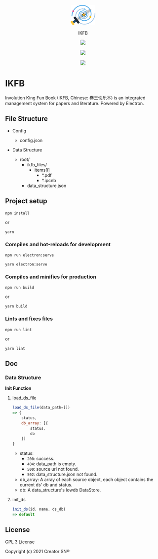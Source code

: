 <div align="center">
    <img src="./src/assets/logo.svg" width="60" style="width: 80px;"/>
    <p>IKFB</p>
    <p><img src="https://img.shields.io/github/v/release/Creator-SN/IKFB" /></p>
    <p><img src="https://img.shields.io/github/downloads/Creator-SN/IKFB/total?color=green&style=flat-square">
</div>

<p align="center">
    <a href="LICENSE">
      <img src="https://img.shields.io/badge/license-GPL-blue?color=blue&style=flat-square">
    </a>
</p>

# IKFB

Involution King Fun Book (IKFB, Chinese: 卷王快乐本) is an integrated management system for papers and literature. Powered by Electron.

## File Structure

- Config
    * config.json

- Data Structure
    * root/
        * ikfb_files/
            * items[i]
                * *.pdf
                * *.ipcnb
        * data_structure.json

## Project setup

```
npm install
```

or

```
yarn
```

### Compiles and hot-reloads for development

```
npm run electron:serve
```

```
yarn electron:serve
```

### Compiles and minifies for production
```
npm run build
```

or

```
yarn build
```

### Lints and fixes files
```
npm run lint
```

or

```
yarn lint
```

## Doc

### Data Structure

**Init Function**

1. load_ds_file

    ```javascript
    load_ds_file(data_path=[])
    => {
        status,
        db_array: [{
            status,
            db
        }]
    }
    ```
    - status: 
        - `200`: success.
        - `404`: data_path is empty.
        - `500`: source url not found.
        - `502`: data_structure.json not found.
    - db_array: A array of each source object, each object contains the current ds' db and status.
    - db: A data_structure's lowdb DataStore.

2. init_ds

    ```javascript
    init_ds(id, name, ds_db)
    => default
    ```

## License

GPL 3 License

Copyright (c) 2021 Creator SN®